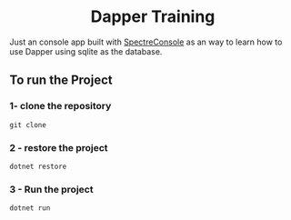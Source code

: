 
<h1 align="center">Dapper Training</h1>

Just an console app built with <a href="https://spectreconsole.net/">SpectreConsole</a> as an way 
to learn how to use Dapper using sqlite as the database.


## To run the Project


### 1- clone the repository

    git clone

### 2 - restore the project 

    dotnet restore

### 3 - Run the project

    dotnet run
